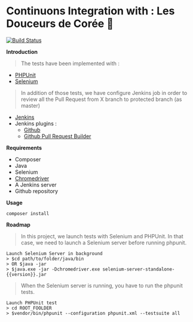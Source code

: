 # Continuons Integration with : Les Douceurs de Corée :two_women_holding_hands:
[![Build Status](http://d7767b8b.ngrok.io/buildStatus/icon?job=SeleniumDouceursCoree)](http://d7767b8b.ngrok.io/job/SeleniumDouceursCoree/)

**Introduction**
> The tests have been implemented with : 
 - [PHPUnit](https://phpunit.de/) <br>
 - [Selenium](https://phpunit.de/manual/3.7/en/selenium.html) 
> In addition of those tests, we have configure Jenkins job in order to review all the Pull Request from X branch to protected branch (as master)
 - [Jenkins](https://jenkins.io/) <br>
 - Jenkins plugins :
    - [Github](https://plugins.jenkins.io/github) <br />
    - [Github Pull Request Builder](https://plugins.jenkins.io/ghprb)<br />

**Requirements** <br>
- Composer<br>
- Java<br>
- Selenium
- [Chromedriver](http://chromedriver.storage.googleapis.com/index.html)
- A Jenkins server
- Github repository

**Usage**
```
composer install
```

**Roadmap**
> In this project, we launch tests with Selenium and PHPUnit. In that case, we need to launch a Selenium server before running phpunit.
``` <br>
Launch Selenium Server in background
> $cd path/to/folder/java/bin 
> OR $java -jar 
> $java.exe -jar -Dchromedriver.exe selenium-server-standalone-{{version}}.jar
```
> When the Selenium server is running, you have to run the phpunit tests.
``` <br> 
Launch PHPUnit test
> cd ROOT_FOOLDER
> $vendor/bin/phpunit --configuration phpunit.xml --testsuite all 
```
